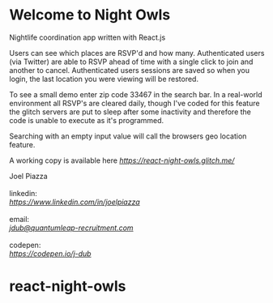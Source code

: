 Welcome to Night Owls
=========================

Nightlife coordination app written with React.js<br>

Users can see which places are RSVP'd and how many. Authenticated users (via Twitter) are able to RSVP ahead of time with a single click to join and another to cancel. Authenticated users sessions are saved so when you login, the last location you were viewing will be restored.<br>

To see a small demo enter zip code 33467 in the search bar. In a real-world environment all RSVP's are cleared daily, though I've coded for this feature the glitch servers are put to sleep after some inactivity and therefore the code is unable to execute as it's programmed.

Searching with an empty input value will call the browsers geo location feature.

A working copy is available here <em>https://react-night-owls.glitch.me/<br></em>

Joel Piazza<br><br>
linkedin:<br> <em>https://www.linkedin.com/in/joelpiazza</em><br><br>
email: <br><em>jdub@quantumleap-recruitment.com</em><br><br>
codepen:<br> <em>https://codepen.io/j-dub</em>


# react-night-owls
